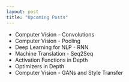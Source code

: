 ```yaml
---
layout: post
title: "Upcoming Posts"
---
```


*   Computer Vision - Convolutions
*   Computer Vision - Pooling
*   Deep Learning for NLP - RNN
*   Machine Translation - Seq2Seq
*   Activation Functions in Depth
*   Optimizers in Depth
*   Computer Vision - GANs and Style Transfer
